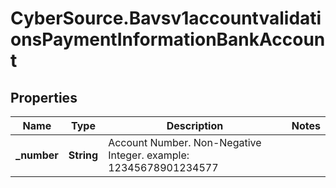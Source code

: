# CyberSource.Bavsv1accountvalidationsPaymentInformationBankAccount

## Properties
Name | Type | Description | Notes
------------ | ------------- | ------------- | -------------
**_number** | **String** | Account Number.  Non-Negative Integer. example: 12345678901234577  | 


